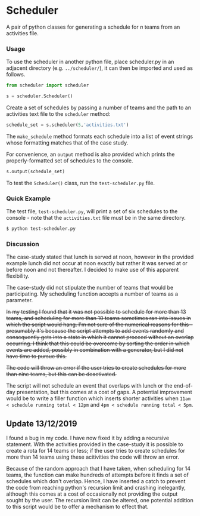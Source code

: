 Scheduler
========

A pair of python classes for generating a schedule for *n* teams from an activities file.

### Usage


To use the scheduler in another python file, place scheduler.py in an adjacent directory (e.g. `../scheduler/`), it can then be imported and used as follows.

```python
from scheduler import scheduler

s = scheduler.Scheduler()
```

Create a set of schedules by passing a number of teams and the path to an activities text file to the `scheduler` method:

```python
schedule_set = s.scheduler(5,'activities.txt')
```

The `make_schedule` method formats each schedule into a list of event strings whose formatting matches that of the case study.

For convenience, an `output` method is also provided which prints the properly-formatted set of schedules to the console.

```python
s.output(schedule_set)
```

To test the `Scheduler()` class, run the `test-scheduler.py` file.

### Quick Example
The test file, `test-scheduler.py`, will print a set of six schedules to the console - note that the `activities.txt` file must be in the same directory.

```bash
$ python test-scheduler.py
```

### Discussion

The case-study stated that lunch is served at noon, however in the provided example lunch did not occur at noon exactly but rather it was served at or before noon and not thereafter. I decided to make use of this apparent flexibility.

The case-study did not stipulate the number of teams that would be participating. My scheduling function accepts a number of teams as a parameter. 

~~In my testing I found that it was not possible to schedule for more than 13 teams, and scheduling for more than 10 teams sometimes ran into issues in which the script would hang. I'm not sure of the numerical reasons for this - presumably it's because the script attempts to add events randomly and consequently gets into a state in which it cannot proceed without an overlap occurring. I think that this could be overcome by sorting the order in which events are added, possibly in combination with a generator, but I did not have time to pursue this.~~

~~The code will throw an error if the user tries to create schedules for more than nine teams, but this can be deactivated.~~

The script will not schedule an event that overlaps with lunch or the end-of-day presentation, but this comes at a cost of gaps. A potential improvement would be to write a filler function which inserts shorter activities when `11am < schedule running total < 12pm` and `4pm < schedule running total < 5pm`.

## Update 13/12/2019

I found a bug in my code. I have now fixed it by adding a recursive statement. With the activities provided in the case-study it is possible to create a rota for 14 teams or less; if the user tries to create schedules for more than 14 teams using these acitivities the code will throw an error.

Because of the random approach that I have taken, when scheduling for 14 teams, the function can make hundreds of attempts before it finds a set of schedules which don't overlap. Hence, I have inserted a catch to prevent the code from reaching python's recursion limit and crashing inelegantly, although this comes at a cost of occasionally not providing the output sought by the user. The recursion limit can be altered, one potential addition to this script would be to offer a mechanism to effect that.
